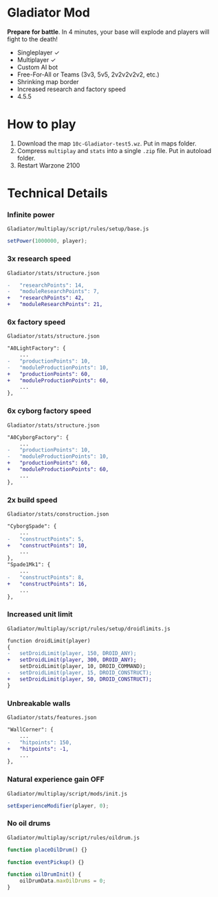 # Gladiator Mod

**Prepare for battle**. In 4 minutes, your base will explode and players will fight to the death!

- Singleplayer ✓
- Multiplayer ✓
- Custom AI bot
- Free-For-All or Teams (3v3, 5v5, 2v2v2v2v2, etc.)
- Shrinking map border
- Increased research and factory speed
- 4.5.5

# How to play
1. Download the map `10c-Gladiator-test5.wz`. Put in maps folder.
2. Compress `multiplay` and `stats` into a single `.zip` file. Put in autoload folder.
3. Restart Warzone 2100

# Technical Details

### Infinite power
`Gladiator/multiplay/script/rules/setup/base.js`

```js
setPower(1000000, player);
```


### 3x research speed
`Gladiator/stats/structure.json`

```diff
-   "researchPoints": 14,
-   "moduleResearchPoints": 7,
+   "researchPoints": 42,
+   "moduleResearchPoints": 21,
```

### 6x factory speed
`Gladiator/stats/structure.json`

```diff
"A0LightFactory": {
    ...
-   "productionPoints": 10,
-   "moduleProductionPoints": 10,
+   "productionPoints": 60,
+   "moduleProductionPoints": 60,
    ...
},
```

### 6x cyborg factory speed
`Gladiator/stats/structure.json`

```diff
"A0CyborgFactory": {
    ...
-   "productionPoints": 10,
-   "moduleProductionPoints": 10,
+   "productionPoints": 60,
+   "moduleProductionPoints": 60,
    ...
},
```

### 2x build speed
`Gladiator/stats/construction.json`

```diff
"CyborgSpade": {
    ...
-   "constructPoints": 5,
+   "constructPoints": 10,
    ...
},
"Spade1Mk1": {
    ...
-   "constructPoints": 8,
+   "constructPoints": 16,
    ...
},
```

### Increased unit limit
`Gladiator/multiplay/script/rules/setup/droidlimits.js`

```diff
function droidLimit(player)
{
-   setDroidLimit(player, 150, DROID_ANY);
+   setDroidLimit(player, 300, DROID_ANY);
    setDroidLimit(player, 10, DROID_COMMAND);
-   setDroidLimit(player, 15, DROID_CONSTRUCT);
+   setDroidLimit(player, 50, DROID_CONSTRUCT);
}
```

### Unbreakable walls
`Gladiator/stats/features.json`

```diff
"WallCorner": {
    ...
-   "hitpoints": 150,
+   "hitpoints": -1,
    ...
},
```

### Natural experience gain OFF
`Gladiator/multiplay/script/mods/init.js`

```js
setExperienceModifier(player, 0);
```

### No oil drums
`Gladiator/multiplay/script/rules/oildrum.js`

```js
function placeOilDrum() {}

function eventPickup() {}

function oilDrumInit() {
    oilDrumData.maxOilDrums = 0;
}
```

